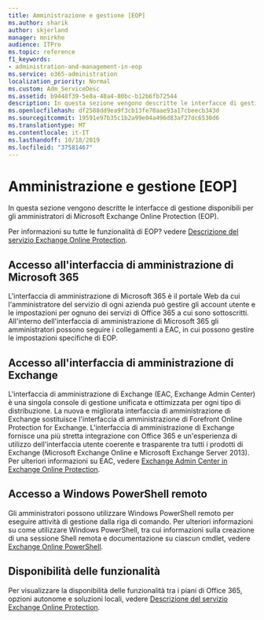 ```yaml
---
title: Amministrazione e gestione [EOP]
ms.author: sharik
author: skjerland
manager: mnirkhe
audience: ITPro
ms.topic: reference
f1_keywords:
- administration-and-management-in-eop
ms.service: o365-administration
localization_priority: Normal
ms.custom: Adm_ServiceDesc
ms.assetid: b9448f39-5e8a-48a4-80bc-b12b6fb72544
description: In questa sezione vengono descritte le interfacce di gestione disponibili per gli amministratori di Microsoft Exchange Online Protection (EOP).
ms.openlocfilehash: df2588dd9ea9f3cb13fe70aae93a17cbeecb343d
ms.sourcegitcommit: 19591e97b35c1b2a99e04a496d83af27dc6530d6
ms.translationtype: MT
ms.contentlocale: it-IT
ms.lasthandoff: 10/18/2019
ms.locfileid: "37581467"
---
```

# <a name="administration-and-managementeop"></a>Amministrazione e gestione [EOP]

In questa sezione vengono descritte le interfacce di gestione disponibili per gli amministratori di Microsoft Exchange Online Protection (EOP).
  
Per informazioni su tutte le funzionalità di EOP? vedere [Descrizione del servizio Exchange Online Protection](exchange-online-protection-service-description.md).
  
## <a name="access-to-the-microsoft-365-admin-center"></a>Accesso all'interfaccia di amministrazione di Microsoft 365

L'interfaccia di amministrazione di Microsoft 365 è il portale Web da cui l'amministratore del servizio di ogni azienda può gestire gli account utente e le impostazioni per ognuno dei servizi di Office 365 a cui sono sottoscritti. All'interno dell'interfaccia di amministrazione di Microsoft 365 gli amministratori possono seguire i collegamenti a EAC, in cui possono gestire le impostazioni specifiche di EOP.
  
## <a name="access-to-the-exchange-admin-center"></a>Accesso all'interfaccia di amministrazione di Exchange

L'interfaccia di amministrazione di Exchange (EAC, Exchange Admin Center) è una singola console di gestione unificata e ottimizzata per ogni tipo di distribuzione. La nuova e migliorata interfaccia di amministrazione di Exchange sostituisce l'interfaccia di amministrazione di Forefront Online Protection for Exchange. L'interfaccia di amministrazione di Exchange fornisce una più stretta integrazione con Office 365 e un'esperienza di utilizzo dell'interfaccia utente coerente e trasparente tra tutti i prodotti di Exchange (Microsoft Exchange Online e Microsoft Exchange Server 2013). Per ulteriori informazioni su EAC, vedere [Exchange Admin Center in Exchange Online Protection](https://go.microsoft.com/fwlink/p/?LinkId=282381).
  
## <a name="remote-windows-powershell-access"></a>Accesso a Windows PowerShell remoto

 Gli amministratori possono utilizzare Windows PowerShell remoto per eseguire attività di gestione dalla riga di comando. Per ulteriori informazioni su come utilizzare Windows PowerShell, tra cui informazioni sulla creazione di una sessione Shell remota e documentazione su ciascun cmdlet, vedere [Exchange Online PowerShell](https://go.microsoft.com/fwlink/p/?LinkId=282266).
  
## <a name="feature-availability"></a>Disponibilità delle funzionalità

Per visualizzare la disponibilità delle funzionalità tra i piani di Office 365, opzioni autonome e soluzioni locali, vedere [Descrizione del servizio Exchange Online Protection](exchange-online-protection-service-description.md).
  